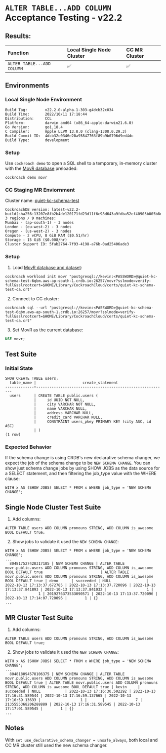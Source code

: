 <!-- Acceptance Testing 22.2 Release -->
#  **`ALTER TABLE...ADD COLUMN` Acceptance Testing - v22.2**

## **Results:**
Function | Local Single Node Cluster | CC MR Cluster
:---------------- | :-------------| :-------------|
`ALTER TABLE...ADD COLUMN` | ✅ |  ✅ |

## **Environments**
<!-- Local Single Node Environment -->
### **Local Single Node Environment**
```
Build Tag:        v22.2.0-alpha.1-303-g4dcb32c034
Build Time:       2022/10/11 17:18:44
Distribution:     CCL
Platform:         darwin amd64 (x86_64-apple-darwin21.6.0)
Go Version:       go1.18.4
C Compiler:       Apple LLVM 13.0.0 (clang-1300.0.29.3)
Build Commit ID:  4dcb32c0346e20a95847763f89b9b0796d9ed4dc
Build Type:       development
```

### **Setup**
Use `cockroach demo` to open a SQL shell to a temporary, in-memory cluster with the [MovR database](https://www.cockroachlabs.com/docs/stable/movr.html?) preloaded:
```
cockroach demo movr
```

<!-- CC Staging MR Enviornment -->
### **CC Staging MR Enviornment**
Cluster name: [quiet-kc-schema-test](https://management-staging.crdb.io/cluster/5fab2764-7f93-4198-a76b-0ad25406ade3)
```
CockroachDB version: latest-v22.2-build(sha256:13207e8fb2b4de120171fd23d11f6c98d643a9fdba52cf40903b005b8dc86baf)
3 regions / 9 machines:
Mumbai - (ap-south-1) - 3 nodes
London - (eu-west-2) - 3 nodes
Oregon - (us-west-2) - 3 nodes
Compute - 2 vCPU, 8 GiB RAM ($0.51/hr)
Storage - 15 GiB ($0.008/hr)
Cluster Support ID: 5fab2764-7f93-4198-a76b-0ad25406ade3
```

### **Setup**
1. Load [MovR database and dataset](https://www.cockroachlabs.com/docs/stable/movr.html?):
```
cockroach workload init movr "postgresql://kevin:<PASSWORD>@quiet-kc-schema-test-6qbm.aws-ap-south-1.crdb.io:26257/movr?sslmode=verify-full&sslrootcert=$HOME/Library/CockroachCloud/certs/quiet-kc-schema-test-ca.crt"
```
2. Connect to CC cluster:
```
cockroach sql --url "postgresql://kevin:<PASSWORD>@quiet-kc-schema-test-6qbm.aws-ap-south-1.crdb.io:26257/movr?sslmode=verify-full&sslrootcert=$HOME/Library/CockroachCloud/certs/quiet-kc-schema-test-ca.crt"
```
3. Set MovR as the current database:
```sql
USE movr;
```
## **Test Suite**

### **Initial State**

```
SHOW CREATE TABLE users;
  table_name |                     create_statement
-------------+-----------------------------------------------------------
  users      | CREATE TABLE public.users (
             |     id UUID NOT NULL,
             |     city VARCHAR NOT NULL,
             |     name VARCHAR NULL,
             |     address VARCHAR NULL,
             |     credit_card VARCHAR NULL,
             |     CONSTRAINT users_pkey PRIMARY KEY (city ASC, id ASC)
             | )
(1 row)
```
### **Expected Behavior**
If the schema change is using CRDB's new declarative schema changer, we expect the job of the schema change to be `NEW SCHEMA CHANGE`. You can show just schema change jobs by using SHOW JOBS as the data source for a SELECT statement, and then filtering the job_type value with the WHERE clause:
```
WITH x AS (SHOW JOBS) SELECT * FROM x WHERE job_type = 'NEW SCHEMA CHANGE';
```
## **Single Node Cluster Test Suite**

1. Add columns:
```
ALTER TABLE users ADD COLUMN pronouns STRING, ADD COLUMN is_awesome BOOL DEFAULT true;
```
2. Show jobs to validate it used the `NEW SCHEMA CHANGE`:
```
WITH x AS (SHOW JOBS) SELECT * FROM x WHERE job_type = 'NEW SCHEMA CHANGE';
...
  804817527428317185 | NEW SCHEMA CHANGE | ALTER TABLE movr.public.users ADD COLUMN pronouns STRING, ADD COLUMN is_awesome BOOL DEFAULT true                          | ALTER TABLE movr.public.users ADD COLUMN pronouns STRING, ADD COLUMN is_awesome BOOL DEFAULT true | demo      | succeeded | NULL                | 2022-10-13 17:13:37.672785 | 2022-10-13 17:13:37.720096 | 2022-10-13 17:13:37.841893 | 2022-10-13 17:13:37.841032 |                  1 |       |              1 | 2019276373533090571 | 2022-10-13 17:13:37.720096 | 2022-10-13 17:14:07.720096 |        1 | {}
...
```
## **MR Cluster Test Suite**
1. Add columns:
```
ALTER TABLE users ADD COLUMN pronouns STRING, ADD COLUMN is_awesome BOOL DEFAULT true;
```
2. Show jobs to validate it used the `NEW SCHEMA CHANGE`:
```
WITH x AS (SHOW JOBS) SELECT * FROM x WHERE job_type = 'NEW SCHEMA CHANGE';
...
  804818094578106375 | NEW SCHEMA CHANGE | ALTER TABLE movr.public.users ADD COLUMN pronouns STRING, ADD COLUMN is_awesome BOOL DEFAULT true | ALTER TABLE movr.public.users ADD COLUMN pronouns STRING, ADD COLUMN is_awesome BOOL DEFAULT true | kevin     | succeeded | NULL           | 2022-10-13 17:16:30.502292 | 2022-10-13 17:16:31.589544 | 2022-10-13 17:16:59.137665 | 2022-10-13 17:16:59.13633 |                  1 |       |              7 | 2135555368206288889 | 2022-10-13 17:16:31.589545 | 2022-10-13 17:17:01.589545 |        1 | {}
...
```
## **Notes**
With `set use_declarative_schema_changer = unsafe_always`, both local and CC MR cluster still used the new schema changer.
